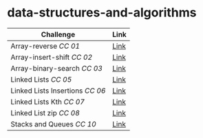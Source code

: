 ﻿# data-structures-and-algorithms

| Challenge      | Link |
| ----------- | ----------- |
| Array-reverse *CC 01*| [Link](/DataStructure/DataStructure/data-structure-console/array-reverse/) |
| Array-insert-shift *CC 02*| [Link](/DataStructure/DataStructure/data-structure-console/array-insert-shift/) |
| Array-binary-search *CC 03*| [Link](/DataStructure/DataStructure/data-structure-console/array-binary-search/) |
| Linked Lists *CC 05*| [Link](/DataStructure/DataStructure/data-structure-console/linked-list/) |
| Linked Lists Insertions *CC 06*| [Link](/DataStructure/DataStructure/data-structure-console/linked-list-insertions) |
| Linked Lists Kth *CC 07*| [Link](/DataStructure/DataStructure/data-structure-console/linked-list-kth) |
| Linked List zip *CC 08*| [Link](/DataStructure/DataStructure/data-structure-console/linked-list-zip/)|
| Stacks and Queues *CC 10*| [Link](/DataStructure/DataStructure/data-structure-console/stack-and-queue/)|

